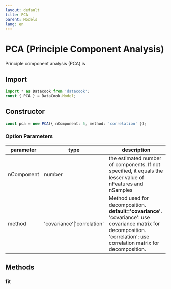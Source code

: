 ```yaml
---
layout: default
title: PCA
parent: Models
lang: en
---
```


# PCA (Principle Component Analysis)

Principle component analysis (PCA) is 

## Import 

```typescript
import * as Datacook from 'datacook';
const { PCA } = DataCook.Model;
```

## Constructor

```typescript
const pca = new PCA({ nComponent: 5, method: 'correlation' });
```

### Option Parameters

| parameter | type | description |
| --------- | ---- | ----------- |
| nComponent | number | the estimated number of components. If not specified, it equals the lesser value of nFeatures and nSamples | 
| method | 'covariance'\|'correlation' | Method used for decomposition. **default='covariance'**.  'covariance': use covariance matrix for decomposition. 'correlation': use correlation matrix for decomposition. |

## Methods

### fit


